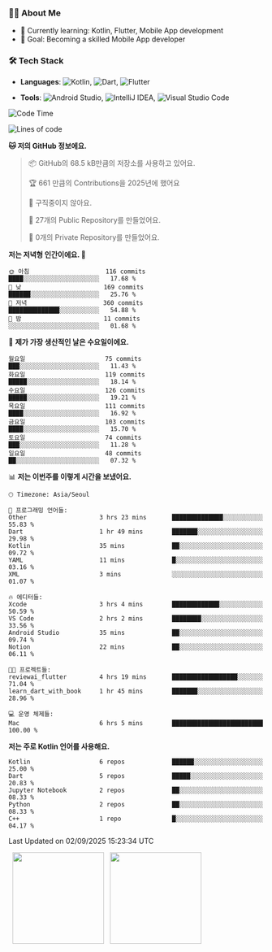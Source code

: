 ### 👨‍💻 About Me
- 🌱 Currently learning: Kotlin, Flutter, Mobile App development
- 🎯 Goal: Becoming a skilled Mobile App developer

### 🛠 Tech Stack
- **Languages**: ![Kotlin](https://img.shields.io/badge/Kotlin-0095D5?style=flat-square&logo=kotlin&logoColor=white), ![Dart](https://img.shields.io/badge/Dart-0175C2?style=flat-square&logo=dart&logoColor=white), ![Flutter](https://img.shields.io/badge/Flutter-02569B?style=flat-square&logo=flutter&logoColor=white)

- **Tools**:
![Android Studio](https://img.shields.io/badge/Android%20Studio-3DDC84?style=flat-square&logo=android-studio&logoColor=white), 
![IntelliJ IDEA](https://img.shields.io/badge/IntelliJ%20IDEA-000000?style=flat-square&logo=intellij-idea&logoColor=white), 
![Visual Studio Code](https://img.shields.io/badge/VS%20Code-007ACC?style=flat-square&logo=visual-studio-code&logoColor=white)

<!--START_SECTION:waka-->
![Code Time](http://img.shields.io/badge/Code%20Time-244%20hrs%2012%20mins-blue)

![Lines of code](https://img.shields.io/badge/%EC%A0%80%EB%8A%94%20%EC%97%AC%ED%83%9C%EA%B9%8C%EC%A7%80%20-337.8%20thousand%20%EC%A4%84%EC%9D%98%20%EC%BD%94%EB%93%9C%EB%A5%BC%20%EC%9E%91%EC%84%B1%ED%96%88%EC%96%B4%EC%9A%94.-blue)

**🐱 저의 GitHub 정보에요.** 

> 📦 GitHub의 68.5 kB만큼의 저장소를 사용하고 있어요. 
 > 
> 🏆 661 만큼의 Contributions을 2025년에 했어요
 > 
> 🚫 구직중이지 않아요.
 > 
> 📜 27개의 Public Repository를 만들었어요. 
 > 
> 🔑 0개의 Private Repository를 만들었어요. 
 > 
**저는 저녁형 인간이에요. 🦉** 

```text
🌞 아침                     116 commits         ████░░░░░░░░░░░░░░░░░░░░░   17.68 % 
🌆 낮　                     169 commits         ██████░░░░░░░░░░░░░░░░░░░   25.76 % 
🌃 저녁                     360 commits         ██████████████░░░░░░░░░░░   54.88 % 
🌙 밤　                     11 commits          ░░░░░░░░░░░░░░░░░░░░░░░░░   01.68 % 
```
📅 **제가 가장 생산적인 날은 수요일이에요.** 

```text
월요일                      75 commits          ███░░░░░░░░░░░░░░░░░░░░░░   11.43 % 
화요일                      119 commits         █████░░░░░░░░░░░░░░░░░░░░   18.14 % 
수요일                      126 commits         █████░░░░░░░░░░░░░░░░░░░░   19.21 % 
목요일                      111 commits         ████░░░░░░░░░░░░░░░░░░░░░   16.92 % 
금요일                      103 commits         ████░░░░░░░░░░░░░░░░░░░░░   15.70 % 
토요일                      74 commits          ███░░░░░░░░░░░░░░░░░░░░░░   11.28 % 
일요일                      48 commits          ██░░░░░░░░░░░░░░░░░░░░░░░   07.32 % 
```


📊 **저는 이번주를 이렇게 시간을 보냈어요.** 

```text
🕑︎ Timezone: Asia/Seoul

💬 프로그래밍 언어들: 
Other                    3 hrs 23 mins       ██████████████░░░░░░░░░░░   55.83 % 
Dart                     1 hr 49 mins        ███████░░░░░░░░░░░░░░░░░░   29.98 % 
Kotlin                   35 mins             ██░░░░░░░░░░░░░░░░░░░░░░░   09.72 % 
YAML                     11 mins             █░░░░░░░░░░░░░░░░░░░░░░░░   03.16 % 
XML                      3 mins              ░░░░░░░░░░░░░░░░░░░░░░░░░   01.07 % 

🔥 에디터들: 
Xcode                    3 hrs 4 mins        █████████████░░░░░░░░░░░░   50.59 % 
VS Code                  2 hrs 2 mins        ████████░░░░░░░░░░░░░░░░░   33.56 % 
Android Studio           35 mins             ██░░░░░░░░░░░░░░░░░░░░░░░   09.74 % 
Notion                   22 mins             ██░░░░░░░░░░░░░░░░░░░░░░░   06.11 % 

🐱‍💻 프로젝트들: 
reviewai_flutter         4 hrs 19 mins       ██████████████████░░░░░░░   71.04 % 
learn_dart_with_book     1 hr 45 mins        ███████░░░░░░░░░░░░░░░░░░   28.96 % 

💻 운영 체제들: 
Mac                      6 hrs 5 mins        █████████████████████████   100.00 % 
```

**저는 주로 Kotlin 언어를 사용해요.** 

```text
Kotlin                   6 repos             ██████░░░░░░░░░░░░░░░░░░░   25.00 % 
Dart                     5 repos             █████░░░░░░░░░░░░░░░░░░░░   20.83 % 
Jupyter Notebook         2 repos             ██░░░░░░░░░░░░░░░░░░░░░░░   08.33 % 
Python                   2 repos             ██░░░░░░░░░░░░░░░░░░░░░░░   08.33 % 
C++                      1 repo              █░░░░░░░░░░░░░░░░░░░░░░░░   04.17 % 
```




 Last Updated on 02/09/2025 15:23:34 UTC
<!--END_SECTION:waka-->

<p>
  <img height="180em" src="https://github-readme-stats.vercel.app/api?username=JongHyun070105&show_icons=true&include_all_commits=true&bg_color=0d1117&title_color=ffffff&text_color=c9d1d9&icon_color=79ff97">
  <img height="180em" src="https://github-readme-stats.vercel.app/api/top-langs/?username=JongHyun070105&layout=compact&langs_count=4&bg_color=0d1117&title_color=ffffff&text_color=c9d1d9&hide=php,jupyter%20notebook&hide_repo=EcoStep,mimir,git-session">
</p>
